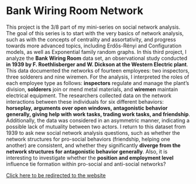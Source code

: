 # Bank Wiring Room Network

This project is the 3/8 part of my mini-series on social network analysis. The goal of this series is to start with the very basics of network analysis, such as with the concepts of centrality and assortativity, and progress towards more advanced topics, including Erdős-Rényi and Configuration models, as well as Exponential family random graphs. In this third project, I analyze the **Bank Wiring Room** data set, an observational study conducted **in 1939 by F. Roethlisberger and W. Dickson at the Western Electric plant**. This data documented the networks of fourteen employees: two inspectors, three solderers and nine wiremen. For the analysis, I interpreted the roles of each employee type as follows: **inspectors** regulate and manage the plant’s division, **solderers** join or mend metal materials, and **wiremen** maintain electrical equipment. The researchers collected data on the network interactions between these individuals for six different behaviors: **horseplay, arguments over open windows, antagonistic behavior generally, giving help with work tasks, trading work tasks, and friendship**. Additionally, the data was considered in an asymmetric manner, indicating a possible lack of mutuality between two actors. I return to this dataset from 1939 to ask new social network analysis questions, such as whether the network structures for pro-social behaviors (friendship, helping one another) are consistent, and whether they significantly **diverge from the network structures for antagonistic behavior generally**. Also, it is interesting to investigate whether the **position and employment level** influence tie formation within pro-social and anti-social networks? 

  [Click here to be redirected to the website](https://misacodes.github.io/3_networks_wiremen/)
